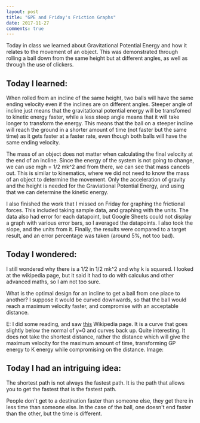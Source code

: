 ```yaml
---
layout: post
title: "GPE and Friday's Friction Graphs"
date: 2017-11-27
comments: true
---
```


Today in class we learned about Gravitational Potential Energy and how it relates to the movement of an object. This was demonstrated through rolling a ball down from the same height but at different angles, as well as through the use of clickers.

## Today I learned:

When rolled from an incline of the same height, two balls will have the same ending velocity even if the inclines are on different angles. Steeper angle of incline just means that the gravitational potential energy will be transfomed to kinetic energy faster, while a less steep angle means that it will take longer to transform the energy. This means that the ball on a steeper incline will reach the ground in a shorter amount of time (not faster but the same time) as it gets faster at a faster rate, even though both balls will have the same ending velocity.

The mass of an object does not matter when calculating the final velocity at the end of an incline. Since the energy of the system is not going to change, we can use mgh = 1/2 mk^2 and from there, we can see that mass cancels out. This is similar to kinematics, where we did not need to know the mass of an object to determine the movement. Only the acceleration of gravity and the height is needed for the Graviational Potential Energy, and using that we can determine the kinetic energy.

I also finished the work that I missed on Friday for graphing the frictional forces. This included taking sample data, and graphing with the units. The data also had error for each datapoint, but Google Sheets could not display a graph with various error bars, so I averaged the datapoints. I also took the slope, and the units from it. Finally, the results were compared to a target result, and an error percentage was taken (around 5%, not too bad).

## Today I wondered:

I still wondered why there is a 1/2 in 1/2 mk^2 and why k is squared. I looked at the wikipedia page, but it said it had to do with calculus and other advanced maths, so I am not too sure.

What is the optimal design for an incline to get a ball from one place to another? I suppose it would be curved downwards, so that the ball would reach a maximum velocity faster, and compromise with an acceptable distance.

E: I did some reading, and saw <a href="https://en.wikipedia.org/wiki/Brachistochrone_curve">this</a> Wikipedia page. It is a curve that goes slightly below the normal of y=0 and curves back up. Quite interesting. It does not take the shortest distance, rather the distance which will give the maximum velocity for the maximum amount of time, transforming GP energy to K energy while compromising on the distance. Image:

## Today I had an intriguing idea:

The shortest path is not always the fastest path. It is the path that allows you to get the fastest that is the fastest path. 

People don't get to a destination faster than someone else, they get there in less time than someone else. In the case of the ball, one doesn't end faster than the other, but the time is different.